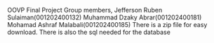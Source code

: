 OOVP Final Project
Group members,
Jefferson Ruben Sulaiman(001202400132)
Muhammad Dzaky Abrar(001202400181)
Mohamad Ashraf Malabali(001202400185)
There is a zip file for easy download. There is also the sql needed for the database
